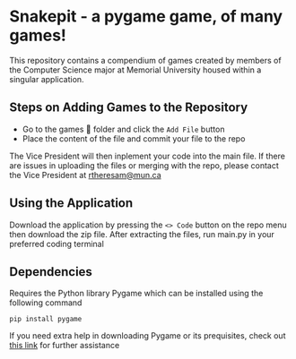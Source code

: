 # Snakepit - a pygame game, of many games!

This repository contains a compendium of games created by members of the Computer Science major at Memorial University housed within a singular application.

## Steps on Adding Games to the Repository
- Go to the games :file_folder: folder and click the `Add File` button
- Place the content of the file and commit your file to the repo

The Vice President will then inplement your code into the main file. If there are issues in uploading the files or merging with the repo, please contact the Vice President at rtheresam@mun.ca


## Using the Application
Download the application by pressing the `<> Code` button on the repo menu then download the zip file. After extracting the files, run main.py in your preferred coding terminal 

## Dependencies
Requires the Python library Pygame which can be installed using the following command

```
pip install pygame
```

If you need extra help in downloading Pygame or its prequisites, check out [this link](https://github.com/murphyrobbit18/pygame) for further assistance
